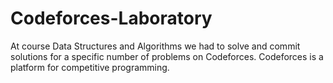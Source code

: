 # Codeforces-Laboratory
At course Data Structures and Algorithms we had to solve and commit solutions for a specific number of problems on Codeforces. Codeforces is a platform for competitive programming. 
